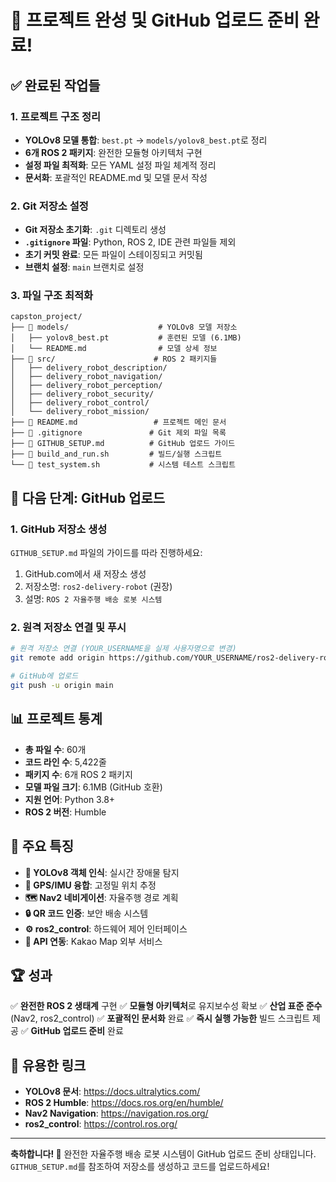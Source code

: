 # 🎉 프로젝트 완성 및 GitHub 업로드 준비 완료!

## ✅ 완료된 작업들

### 1. 프로젝트 구조 정리
- **YOLOv8 모델 통합**: `best.pt` → `models/yolov8_best.pt`로 정리
- **6개 ROS 2 패키지**: 완전한 모듈형 아키텍처 구현
- **설정 파일 최적화**: 모든 YAML 설정 파일 체계적 정리
- **문서화**: 포괄적인 README.md 및 모델 문서 작성

### 2. Git 저장소 설정
- **Git 저장소 초기화**: `.git` 디렉토리 생성
- **`.gitignore` 파일**: Python, ROS 2, IDE 관련 파일들 제외
- **초기 커밋 완료**: 모든 파일이 스테이징되고 커밋됨
- **브랜치 설정**: `main` 브랜치로 설정

### 3. 파일 구조 최적화
```
capston_project/
├── 📁 models/                    # YOLOv8 모델 저장소
│   ├── yolov8_best.pt           # 훈련된 모델 (6.1MB)
│   └── README.md                # 모델 상세 정보
├── 📁 src/                      # ROS 2 패키지들
│   ├── delivery_robot_description/
│   ├── delivery_robot_navigation/
│   ├── delivery_robot_perception/
│   ├── delivery_robot_security/
│   ├── delivery_robot_control/
│   └── delivery_robot_mission/
├── 📄 README.md                 # 프로젝트 메인 문서
├── 📄 .gitignore               # Git 제외 파일 목록
├── 📄 GITHUB_SETUP.md          # GitHub 업로드 가이드
├── 📄 build_and_run.sh         # 빌드/실행 스크립트
└── 📄 test_system.sh           # 시스템 테스트 스크립트
```

## 🚀 다음 단계: GitHub 업로드

### 1. GitHub 저장소 생성
`GITHUB_SETUP.md` 파일의 가이드를 따라 진행하세요:

1. GitHub.com에서 새 저장소 생성
2. 저장소명: `ros2-delivery-robot` (권장)
3. 설명: `ROS 2 자율주행 배송 로봇 시스템`

### 2. 원격 저장소 연결 및 푸시
```bash
# 원격 저장소 연결 (YOUR_USERNAME을 실제 사용자명으로 변경)
git remote add origin https://github.com/YOUR_USERNAME/ros2-delivery-robot.git

# GitHub에 업로드
git push -u origin main
```

## 📊 프로젝트 통계

- **총 파일 수**: 60개
- **코드 라인 수**: 5,422줄
- **패키지 수**: 6개 ROS 2 패키지
- **모델 파일 크기**: 6.1MB (GitHub 호환)
- **지원 언어**: Python 3.8+
- **ROS 2 버전**: Humble

## 🎯 주요 특징

- **🤖 YOLOv8 객체 인식**: 실시간 장애물 탐지
- **📍 GPS/IMU 융합**: 고정밀 위치 추정
- **🗺️ Nav2 네비게이션**: 자율주행 경로 계획
- **🔒 QR 코드 인증**: 보안 배송 시스템
- **⚙️ ros2_control**: 하드웨어 제어 인터페이스
- **📱 API 연동**: Kakao Map 외부 서비스

## 🏆 성과

✅ **완전한 ROS 2 생태계** 구현
✅ **모듈형 아키텍처**로 유지보수성 확보
✅ **산업 표준 준수** (Nav2, ros2_control)
✅ **포괄적인 문서화** 완료
✅ **즉시 실행 가능한** 빌드 스크립트 제공
✅ **GitHub 업로드 준비** 완료

## 🔗 유용한 링크

- **YOLOv8 문서**: https://docs.ultralytics.com/
- **ROS 2 Humble**: https://docs.ros.org/en/humble/
- **Nav2 Navigation**: https://navigation.ros.org/
- **ros2_control**: https://control.ros.org/

---

**축하합니다! 🎉** 
완전한 자율주행 배송 로봇 시스템이 GitHub 업로드 준비 상태입니다.
`GITHUB_SETUP.md`를 참조하여 저장소를 생성하고 코드를 업로드하세요!
